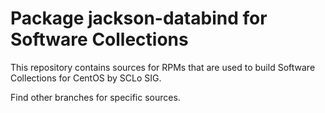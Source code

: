 # Package jackson-databind for Software Collections

This repository contains sources for RPMs that are used
to build Software Collections for CentOS by SCLo SIG.

Find other branches for specific sources.
